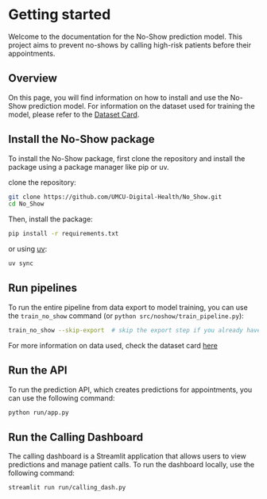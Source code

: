 # Getting started

Welcome to the documentation for the No-Show prediction model. This project aims to prevent no-shows by calling high-risk patients before their appointments.

## Overview
On this page, you will find information on how to install and use the No-Show prediction model.
For information on the dataset used for training the model, please refer to the [Dataset Card](dataset_card.md).

## Install the No-Show package

To install the No-Show package, first clone the repository and install the package using a package manager like pip or uv.

clone the repository:

```bash
git clone https://github.com/UMCU-Digital-Health/No_Show.git
cd No_Show
```

Then, install the package:

```bash
pip install -r requirements.txt
```

or using [uv](https://astral.sh/uv/):

```bash
uv sync
```

## Run pipelines

To run the entire pipeline from data export to model training, you can use the `train_no_show` command (or `python src/noshow/train_pipeline.py`):

```bash
train_no_show --skip-export  # skip the export step if you already have the data
```

For more information on data used, check the dataset card [here](dataset_card.md)

## Run the API

To run the prediction API, which creates predictions for appointments, you can use the following command:

```bash
python run/app.py
```

## Run the Calling Dashboard
The calling dashboard is a Streamlit application that allows users to view predictions and manage patient calls. To run the dashboard locally, use the following command:

```bash
streamlit run run/calling_dash.py
```
